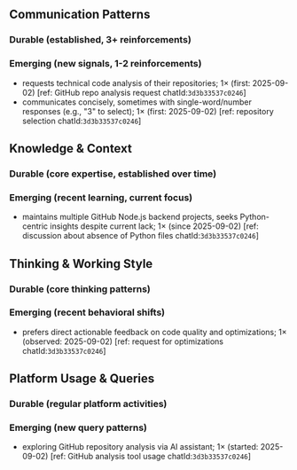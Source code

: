 ## Communication Patterns
### Durable (established, 3+ reinforcements)

### Emerging (new signals, 1-2 reinforcements)
- requests technical code analysis of their repositories; 1× (first: 2025-09-02) [ref: GitHub repo analysis request chatId:`3d3b33537c0246`]
- communicates concisely, sometimes with single-word/number responses (e.g., "3" to select); 1× (first: 2025-09-02) [ref: repository selection chatId:`3d3b33537c0246`]

## Knowledge & Context
### Durable (core expertise, established over time)

### Emerging (recent learning, current focus)
- maintains multiple GitHub Node.js backend projects, seeks Python-centric insights despite current lack; 1× (since 2025-09-02) [ref: discussion about absence of Python files chatId:`3d3b33537c0246`]

## Thinking & Working Style
### Durable (core thinking patterns)

### Emerging (recent behavioral shifts)
- prefers direct actionable feedback on code quality and optimizations; 1× (observed: 2025-09-02) [ref: request for optimizations chatId:`3d3b33537c0246`]

## Platform Usage & Queries
### Durable (regular platform activities)

### Emerging (new query patterns)
- exploring GitHub repository analysis via AI assistant; 1× (started: 2025-09-02) [ref: GitHub analysis tool usage chatId:`3d3b33537c0246`]